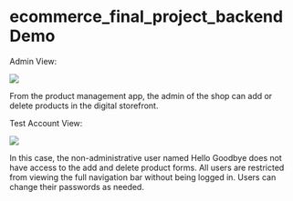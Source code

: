 # ecommerce_final_project_backend Demo

Admin View:

![](product_management.gif)

From the product management app, the admin of the shop can add or delete products in the digital storefront.

Test Account View:

![](test_account_product_management.gif)

In this case, the non-administrative user named Hello Goodbye does not have access to the add and delete product forms. All users are restricted from viewing the full navigation bar without being logged in. Users can change their passwords as needed.
